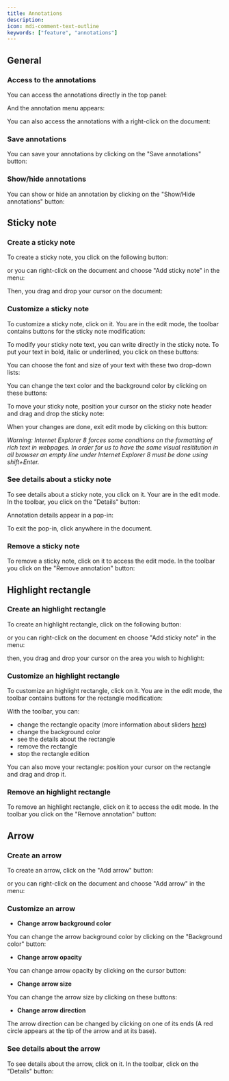 ```yaml
---
title: Annotations
description:
icon: mdi-comment-text-outline
keywords: ["feature", "annotations"]
---
```


## General

### Access to the annotations

You can access the annotations directly in the top panel:


And the annotation menu appears:


You can also access the annotations with a right-click on the document:


### Save annotations

You can save your annotations by clicking on the "Save annotations"
button:


### Show/hide annotations

You can show or hide an annotation by clicking on the "Show/Hide
annotations" button:


## Sticky note

### Create a sticky note

To create a sticky note, you click on the following button:


or you can right-click on the document and choose "Add sticky note" in
the menu:


Then, you drag and drop your cursor on the document:


### Customize a sticky note

To customize a sticky note, click on it. You are in the edit mode, the
toolbar contains buttons for the sticky note modification:


To modify your sticky note text, you can write directly in the sticky
note. To put your text in bold, italic or underlined, you click on these
buttons:


You can choose the font and size of your text with these two drop-down
lists:


You can change the text color and the background color by clicking on
these buttons:


To move your sticky note, position your cursor on the sticky note header
and drag and drop the sticky note:


When your changes are done, exit edit mode by clicking on this button:


*Warning: Internet Explorer 8 forces some conditions on the formatting
of rich text in webpages. In order for us to have the same visual
resititution in all browser an empty line under Internet Explorer 8 must
be done using shift+Enter.*

### See details about a sticky note

To see details about a sticky note, you click on it. Your are in the
edit mode. In the toolbar, you click on the "Details" button:


Annotation details appear in a pop-in:


To exit the pop-in, click anywhere in the document.

### Remove a sticky note

To remove a sticky note, click on it to access the edit mode. In the
toolbar you click on the "Remove annotation" button:


## Highlight rectangle

### Create an highlight rectangle

To create an highlight rectangle, click on the following button:


or you can right-click on the document en choose "Add sticky note" in
the menu:


then, you drag and drop your cursor on the area you wish to highlight:


### Customize an highlight rectangle

To customize an highlight rectangle, click on it. You are in the edit
mode, the toolbar contains buttons for the rectangle modification:


With the toolbar, you can:

- change the rectangle opacity (more information about sliders [here](/feature/sliders/))
- change the background color
- see the details about the rectangle
- remove the rectangle
- stop the rectangle edition

You can also move your rectangle: position your cursor on the rectangle
and drag and drop it.

### Remove an highlight rectangle

To remove an highlight rectangle, click on it to access the edit mode.
In the toolbar you click on the "Remove annotation" button:


## Arrow

### Create an arrow

To create an arrow, click on the "Add arrow" button:


or you can right-click on the document and choose "Add arrow" in the
menu:


### Customize an arrow

- **Change arrow background color**

You can change the arrow background color by clicking on the "Background
color" button:


- **Change arrow opacity**

You can change arrow opacity by clicking on the cursor button:


- **Change arrow size**

You can change the arrow size by clicking on these buttons:


- **Change arrow direction**

The arrow direction can be changed by clicking on one of its ends (A red
circle appears at the tip of the arrow and at its base).


### See details about the arrow

To see details about the arrow, click on it. In the toolbar, click on
the "Details" button:

